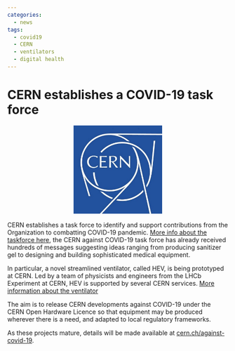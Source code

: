```yaml
---
categories:
  - news
tags:
  - covid19
  - CERN
  - ventilators
  - digital health
---
```


# CERN establishes a COVID-19 task force

<p align="center"><a href="https://cern.ch/against-covid-19"><img src="/assets/images/images_posts/logo_cern.jpg"  width="40%"></a></p>

CERN establishes a task force to identify and support contributions from the Organization to combatting COVID-19 pandemic. [More info about the taskforce here](https://home.cern/news/news/cern/cern-establishes-task-force-contribute-global-fight-against-covid-19), the CERN against COVID-19 task force has already received hundreds of messages suggesting ideas ranging from producing sanitizer gel to designing and building sophisticated medical equipment.


In particular, a novel streamlined ventilator, called HEV, is being prototyped at CERN. Led by a team of physicists and engineers from the LHCb Experiment at CERN, HEV is supported by several CERN services. [More information about the ventilator](http://lnkd.in/gC9jWPG)

The aim is to release CERN developments against COVID-19 under the CERN Open Hardware Licence so that equipment may be produced wherever there is a need, and adapted to local regulatory frameworks.

As these projects mature, details will be made available at [cern.ch/against-covid-19](cern.ch/against-covid-19).
